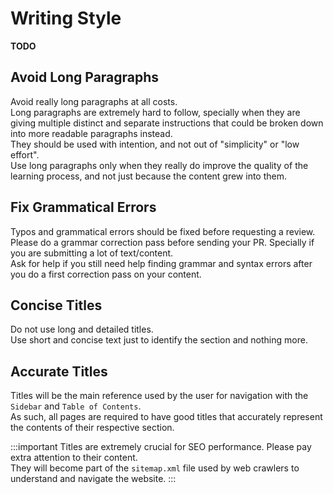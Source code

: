 # Writing Style
**TODO**

## Avoid Long Paragraphs
Avoid really long paragraphs at all costs.  
Long paragraphs are extremely hard to follow, specially when they are giving multiple distinct and separate instructions that could be broken down into more readable paragraphs instead.  
They should be used with intention, and not out of "simplicity" or "low effort".  
Use long paragraphs only when they really do improve the quality of the learning process, and not just because the content grew into them.

## Fix Grammatical Errors
Typos and grammatical errors should be fixed before requesting a review.  
Please do a grammar correction pass before sending your PR. Specially if you are submitting a lot of text/content.  
Ask for help if you still need help finding grammar and syntax errors after you do a first correction pass on your content.

## Concise Titles
Do not use long and detailed titles.  
Use short and concise text just to identify the section and nothing more.  

## Accurate Titles
Titles will be the main reference used by the user for navigation with the `Sidebar` and `Table of Contents`.  
As such, all pages are required to have good titles that accurately represent the contents of their respective section.

:::important
Titles are extremely crucial for SEO performance. Please pay extra attention to their content.   
They will become part of the `sitemap.xml` file used by web crawlers to understand and navigate the website.
:::

